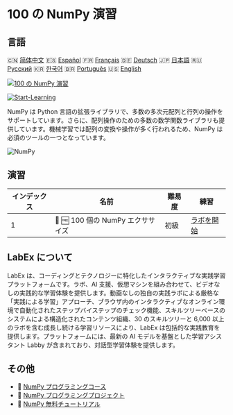 # 100 の NumPy 演習

## 言語

🇨🇳 [简体中文](README_zh.md) 🇪🇸 [Español](README_es.md) 🇫🇷 [Français](README_fr.md) 🇩🇪 [Deutsch](README_de.md) 🇯🇵 [日本語](README_ja.md) 🇷🇺 [Русский](README_ru.md) 🇰🇷 [한국어](README_ko.md) 🇧🇷 [Português](README_pt.md) 🇺🇸 [English](README.md) 

[![100 の NumPy 演習](https://cover-creator.labex.io/100-numpy-exercises.png?lang=ja)](https://labex.io/ja/courses/100-numpy-exercises)

[![Start-Learning](https://img.shields.io/badge/Start-Learning-whitesmoke?style=for-the-badge)](https://labex.io/ja/courses/100-numpy-exercises)

NumPy は Python 言語の拡張ライブラリで、多数の多次元配列と行列の操作をサポートしています。さらに、配列操作のための多数の数学関数ライブラリも提供しています。機械学習では配列の変換や操作が多く行われるため、NumPy は必須のツールの一つとなっています。

![NumPy](https://img.shields.io/badge/NumPy-whitesmoke?style=for-the-badge&logo=numpy)


## 演習

|   インデックス | 名前                              | 難易度   | 練習                                                                                        |
|----------------|-----------------------------------|----------|---------------------------------------------------------------------------------------------|
|              1 | 📖 🆓 100 個の NumPy エクササイズ | 初級     | <a target='_blank' href='https://labex.io/ja/labs/100-numpy-exercises-20746'>ラボを開始</a> |

## LabEx について

LabEx は、コーディングとテクノロジーに特化したインタラクティブな実践学習プラットフォームです。ラボ、AI 支援、仮想マシンを組み合わせて、ビデオなしの実践的な学習体験を提供します。動画なしの独自の実践ラボによる厳格な「実践による学習」アプローチ、ブラウザ内のインタラクティブなオンライン環境で自動化されたステップバイステップのチェック機能、スキルツリーベースのシステムによる構造化されたコンテンツ組織、30 のスキルツリーと 6,000 以上のラボを含む成長し続ける学習リソースにより、LabEx は包括的な実践教育を提供します。プラットフォームには、最新の AI モデルを基盤とした学習アシスタント Labby が含まれており、対話型学習体験を提供します。

## その他

- 🔗 [NumPy プログラミングコース](https://github.com/labex-labs/awesome-programming-courses)
- 🔗 [NumPy プログラミングプロジェクト](https://github.com/labex-labs/awesome-programming-projects)
- 🔗 [NumPy 無料チュートリアル](https://github.com/labex-labs/numpy-free-tutorials)

